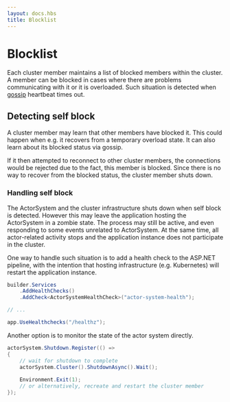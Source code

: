 ```yaml
---
layout: docs.hbs
title: Blocklist
---
```


# Blocklist

Each cluster member maintains a list of blocked members within the cluster. A member can be blocked in cases where there are problems communicating with it or it is overloaded. Such situation is detected when [gossip](gossip.md) heartbeat times out.

## Detecting self block

A cluster member may learn that other members have blocked it. This could happen when e.g. it recovers from a temporary overload state. It can also learn about its blocked status via gossip.

If it then attempted to reconnect to other cluster members, the connections would be rejected due to the fact, this member is blocked. Since there is no way to recover from the blocked status, the cluster member shuts down.

### Handling self block

The ActorSystem and the cluster infrastructure shuts down when self block is detected. However this may leave the application hosting the ActorSystem in a zombie state. The process may still be active, and even responding to some events unrelated to ActorSystem. At the same time, all actor-related activity stops and the application instance does not participate in the cluster.

One way to handle such situation is to add a health check to the ASP.NET pipeline, with the intention that hosting infrastructure (e.g. Kubernetes) will restart the application instance.

```csharp
builder.Services
    .AddHealthChecks()
    .AddCheck<ActorSystemHealthCheck>("actor-system-health");

// ...

app.UseHealthchecks("/healthz");
```

Another option is to monitor the state of the actor system directly.

```csharp
actorSystem.Shutdown.Register(() =>
{
    // wait for shutdown to complete
    actorSystem.Cluster().ShutdownAsync().Wait();
    
    Environment.Exit(1); 
    // or alternatively, recreate and restart the cluster member
});
```